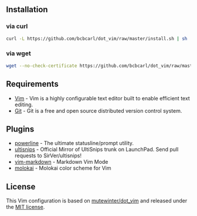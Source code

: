 ## Installation

### via curl

```bash
curl -L https://github.com/bcbcarl/dot_vim/raw/master/install.sh | sh
```

### via wget

```bash
wget --no-check-certificate https://github.com/bcbcarl/dot_vim/raw/master/install.sh -O - | sh
```

## Requirements

* [Vim](http://www.vim.org/) - Vim is a highly configurable text editor built to enable efficient text editing.
* [Git](http://git-scm.com/) - Git is a free and open source distributed version control system.

## Plugins

* [powerline](https://github.com/Lokaltog/powerline) - The ultimate statusline/prompt utility.
* [ultisnips](https://github.com/SirVer/ultisnips) - Official Mirror of UltiSnips trunk on LaunchPad. Send pull requests to SirVer/ultisnips!
* [vim-markdown](https://github.com/plasticboy/vim-markdown) - Markdown Vim Mode
* [molokai](https://github.com/tomasr/molokai) - Molokai color scheme for Vim

## License

This Vim configuration is based on [mutewinter/dot_vim](https://github.com/mutewinter/dot_vim) and released under the [MIT license](LICENSE).
